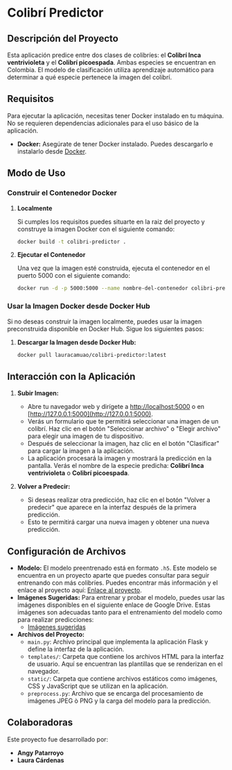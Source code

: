 # Colibrí Predictor

## Descripción del Proyecto

Esta aplicación predice entre dos clases de colibríes: el **Colibrí Inca ventrivioleta** y el **Colibrí picoespada**. Ambas especies se encuentran en Colombia. El modelo de clasificación utiliza aprendizaje automático para determinar a qué especie pertenece la imagen del colibrí.

## Requisitos

Para ejecutar la aplicación, necesitas tener Docker instalado en tu máquina. No se requieren dependencias adicionales para el uso básico de la aplicación.

- **Docker:** Asegúrate de tener Docker instalado. Puedes descargarlo e instalarlo desde [Docker](https://www.docker.com/products/docker-desktop).

## Modo de Uso

 ### Construir el Contenedor Docker
1. **Localmente**

   Si cumples los requisitos puedes situarte en la raiz del proyecto y construye la imagen Docker con el siguiente comando:

   ```bash
   docker build -t colibri-predictor .
   ```
2. **Ejecutar el Contenedor**

    Una vez que la imagen esté construida, ejecuta el contenedor en el puerto 5000 con el siguiente comando:

    ```bash
    docker run -d -p 5000:5000 --name nombre-del-contenedor colibri-predictor
   ```
### Usar la Imagen Docker desde Docker Hub

Si no deseas construir la imagen localmente, puedes usar la imagen preconstruida disponible en Docker Hub. Sigue los siguientes pasos:

1. **Descargar la Imagen desde Docker Hub:**

   ```bash
   docker pull lauracamuao/colibri-predictor:latest

## Interacción con la Aplicación

1. **Subir Imagen:**
   - Abre tu navegador web y dirígete a [http://localhost:5000](http://localhost:5000) o en [http://127.0.0.1:5000](http://127.0.0.1:5000).
   - Verás un formulario que te permitirá seleccionar una imagen de un colibrí. Haz clic en el botón "Seleccionar archivo" o "Elegir archivo" para elegir una imagen de tu dispositivo.
   - Después de seleccionar la imagen, haz clic en el botón "Clasificar" para cargar la imagen a la aplicación.
   - La aplicación procesará la imagen y mostrará la predicción en la pantalla. Verás el nombre de la especie predicha: **Colibrí Inca ventrivioleta** o **Colibrí picoespada**.

2. **Volver a Predecir:**
   - Si deseas realizar otra predicción, haz clic en el botón "Volver a predecir" que aparece en la interfaz después de la primera predicción.
   - Esto te permitirá cargar una nueva imagen y obtener una nueva predicción.
   
## Configuración de Archivos

- **Modelo:** El modelo preentrenado está en formato `.h5`. Este modelo se encuentra en un proyecto aparte que puedes consultar para seguir entrenando con más colibríes. Puedes encontrar más información y el enlace al proyecto aquí: [Enlace al proyecto](https://github.com/carfolacam98/TrainingModel).
- **Imágenes Sugeridas:** Para entrenar y probar el modelo, puedes usar las imágenes disponibles en el siguiente enlace de Google Drive. Estas imágenes son adecuadas tanto para el entrenamiento del modelo como para realizar predicciones:
  - [Imágenes sugeridas](https://drive.google.com/drive/folders/1ulyyqQgHQG-ghzhqOV2JXsf55GbEr02n)
- **Archivos del Proyecto:**
  - `main.py`: Archivo principal que implementa la aplicación Flask y define la interfaz de la aplicación.
  - `templates/`: Carpeta que contiene los archivos HTML para la interfaz de usuario. Aquí se encuentran las plantillas que se renderizan en el navegador.
  - `static/`: Carpeta que contiene archivos estáticos como imágenes, CSS y JavaScript que se utilizan en la aplicación.
  - `preprocess.py`: Archivo que se encarga del procesamiento de imágenes JPEG ò PNG y la carga del modelo para la predicción.

## Colaboradoras

Este proyecto fue desarrollado por:

- **Angy Patarroyo**
- **Laura Cárdenas**

